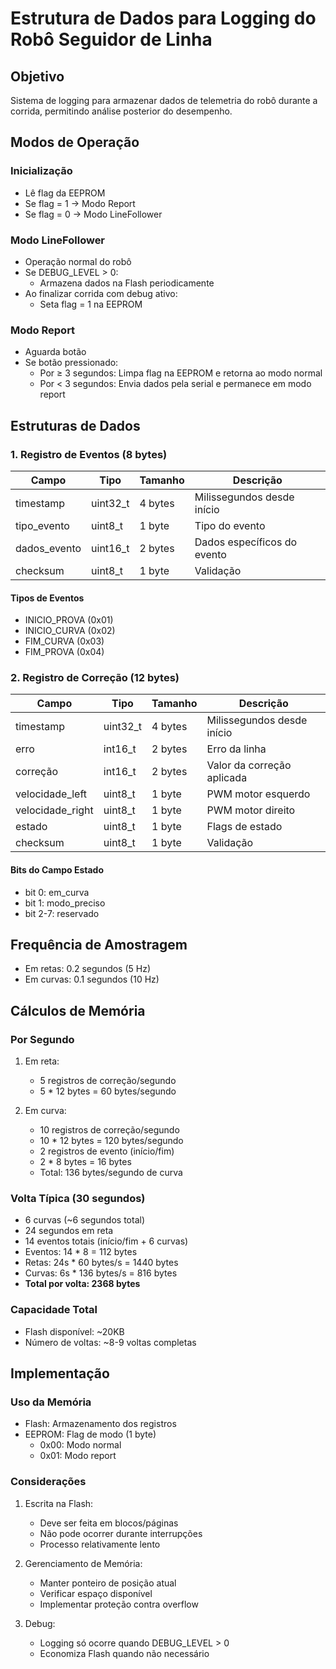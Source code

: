   # Estrutura de Dados para Logging do Robô Seguidor de Linha

## Objetivo
Sistema de logging para armazenar dados de telemetria do robô durante a corrida, permitindo análise posterior do desempenho.

## Modos de Operação

### Inicialização
- Lê flag da EEPROM
- Se flag = 1 → Modo Report
- Se flag = 0 → Modo LineFollower

### Modo LineFollower
- Operação normal do robô
- Se DEBUG_LEVEL > 0:
  - Armazena dados na Flash periodicamente
- Ao finalizar corrida com debug ativo:
  - Seta flag = 1 na EEPROM

### Modo Report
- Aguarda botão
- Se botão pressionado:
  - Por ≥ 3 segundos: Limpa flag na EEPROM e retorna ao modo normal
  - Por < 3 segundos: Envia dados pela serial e permanece em modo report

## Estruturas de Dados

### 1. Registro de Eventos (8 bytes)
| Campo         | Tipo    | Tamanho | Descrição                    |
|--------------|---------|----------|------------------------------|
| timestamp    | uint32_t | 4 bytes | Milissegundos desde início   |
| tipo_evento  | uint8_t  | 1 byte  | Tipo do evento              |
| dados_evento | uint16_t | 2 bytes | Dados específicos do evento  |
| checksum     | uint8_t  | 1 byte  | Validação                   |

#### Tipos de Eventos
- INICIO_PROVA (0x01)
- INICIO_CURVA (0x02)
- FIM_CURVA (0x03)
- FIM_PROVA (0x04)

### 2. Registro de Correção (12 bytes)
| Campo            | Tipo    | Tamanho | Descrição                    |
|-----------------|---------|----------|------------------------------|
| timestamp       | uint32_t | 4 bytes | Milissegundos desde início   |
| erro           | int16_t  | 2 bytes | Erro da linha               |
| correção       | int16_t  | 2 bytes | Valor da correção aplicada   |
| velocidade_left | uint8_t  | 1 byte  | PWM motor esquerdo          |
| velocidade_right| uint8_t  | 1 byte  | PWM motor direito           |
| estado         | uint8_t  | 1 byte  | Flags de estado             |
| checksum       | uint8_t  | 1 byte  | Validação                   |

#### Bits do Campo Estado
- bit 0: em_curva
- bit 1: modo_preciso
- bit 2-7: reservado

## Frequência de Amostragem
- Em retas: 0.2 segundos (5 Hz)
- Em curvas: 0.1 segundos (10 Hz)

## Cálculos de Memória

### Por Segundo
1. Em reta:
   - 5 registros de correção/segundo
   - 5 * 12 bytes = 60 bytes/segundo

2. Em curva:
   - 10 registros de correção/segundo
   - 10 * 12 bytes = 120 bytes/segundo
   - 2 registros de evento (início/fim)
   - 2 * 8 bytes = 16 bytes
   - Total: 136 bytes/segundo de curva

### Volta Típica (30 segundos)
- 6 curvas (~6 segundos total)
- 24 segundos em reta
- 14 eventos totais (início/fim + 6 curvas)
- Eventos: 14 * 8 = 112 bytes
- Retas: 24s * 60 bytes/s = 1440 bytes
- Curvas: 6s * 136 bytes/s = 816 bytes
- **Total por volta: 2368 bytes**

### Capacidade Total
- Flash disponível: ~20KB
- Número de voltas: ~8-9 voltas completas

## Implementação

### Uso da Memória
- Flash: Armazenamento dos registros
- EEPROM: Flag de modo (1 byte)
  - 0x00: Modo normal
  - 0x01: Modo report

### Considerações
1. Escrita na Flash:
   - Deve ser feita em blocos/páginas
   - Não pode ocorrer durante interrupções
   - Processo relativamente lento

2. Gerenciamento de Memória:
   - Manter ponteiro de posição atual
   - Verificar espaço disponível
   - Implementar proteção contra overflow

3. Debug:
   - Logging só ocorre quando DEBUG_LEVEL > 0
   - Economiza Flash quando não necessário